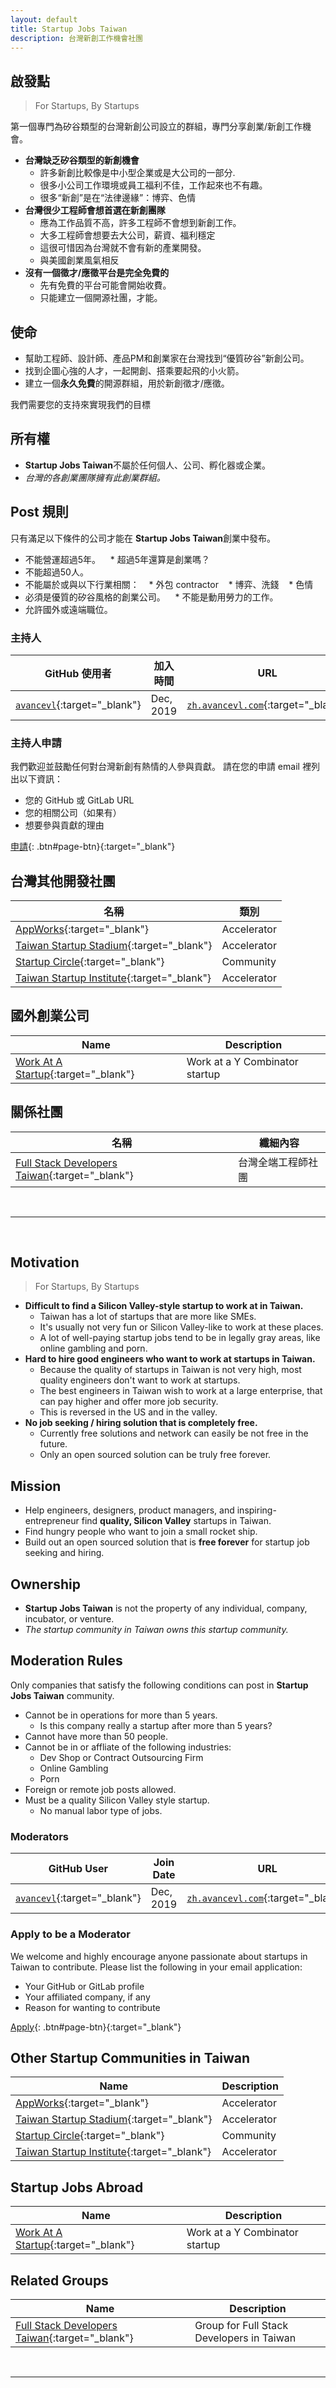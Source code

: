 ```yaml
---
layout: default
title: Startup Jobs Taiwan
description: 台灣新創工作機會社團
---
```


## 啟發點

>For Startups, By Startups

第一個專門為矽谷類型的台灣新創公司設立的群組，專門分享創業/新創工作機會。

* **台灣缺乏矽谷類型的新創機會**
  * 許多新創比較像是中小型企業或是大公司的一部分. 
  * 很多小公司工作環境或員工福利不佳，工作起來也不有趣。
  * 很多“新創”是在“法律邊緣”：博弈、色情
* **台灣很少工程師會想首選在新創團隊**
  * 應為工作品質不高，許多工程師不會想到新創工作。
  * 大多工程師會想要去大公司，薪資、福利穩定
  * 這很可惜因為台灣就不會有新的產業開發。
  * 與美國創業風氣相反
* **沒有一個徵才/應徵平台是完全免費的**
  * 先有免費的平台可能會開始收費。
  * 只能建立一個開源社團，才能。

## 使命

* 幫助工程師、設計師、產品PM和創業家在台灣找到“優質矽谷”新創公司。
* 找到企圖心強的人才，一起開創、搭乘要起飛的小火箭。
* 建立一個**永久免費**的開源群組，用於新創徵才/應徵。

我們需要您的支持來實現我們的目標

## 所有權

* **Startup Jobs Taiwan**不屬於任何個人、公司、孵化器或企業。
* _台灣的各創業團隊擁有此創業群組。_

## Post 規則

只有滿足以下條件的公司才能在 **Startup Jobs Taiwan**創業中發布。

* 不能營運超過5年。
   * 超過5年還算是創業嗎？
* 不能超過50人。
* 不能屬於或與以下行業相關：
   * 外包 contractor
   * 博弈、洗錢
   * 色情
* 必須是優質的矽谷風格的創業公司。
   * 不能是動用勞力的工作。
* 允許國外或遠端職位。

### 主持人

| GitHub 使用者 | 加入時間 | URL | 聯絡 |
| --- | --- | --- | --- |
| [`avancevl`](https://github.com/avancevl){:target="_blank"} | Dec, 2019 | [`zh.avancevl.com`](https://zh.avancevl.com){:target="_blank"} | [`hr@avancevl.com`](mailto:hr@avancevl.com) |

### 主持人申請

我們歡迎並鼓勵任何對台灣新創有熱情的人參與貢獻。
請在您的申請 email 裡列出以下資訊：

* 您的 GitHub 或 GitLab URL
* 您的相關公司（如果有）
* 想要參與貢獻的理由

[申請](mailto:stacktw@prontomail.com){: .btn#page-btn}{:target="_blank"}


## 台灣其他開發社團

| 名稱 | 類別 |
| --- | --- |
| [AppWorks](https://appworks.tw/){:target="_blank"} | Accelerator |
| [Taiwan Startup Stadium](https://www.startupstadium.tw){:target="_blank"} | Accelerator |
| [Startup Circle](http://startup-circle.com.tw/){:target="_blank"} | Community |
| [Taiwan Startup Institute](https://www.tsi.center/){:target="_blank"} | Accelerator |

## 國外創業公司

| Name | Description |
| --- | --- |
| [Work At A Startup](https://www.workatastartup.com/){:target="_blank"} | Work at a Y Combinator startup |

## 關係社團

| 名稱 | 纖細內容 |
| --- | --- |
| [Full Stack Developers Taiwan](https://stacktw.github.io/){:target="_blank"} | 台灣全端工程師社團 |

<br>

---

<br>

## Motivation

> For Startups, By Startups

* **Difficult to find a Silicon Valley-style startup to work at in Taiwan.**
  * Taiwan has a lot of startups that are more like SMEs. 
  * It's usually not very fun or Silicon Valley-like to work at these places.
  * A lot of well-paying startup jobs tend to be in legally gray areas, like online gambling and porn.
* **Hard to hire good engineers who want to work at startups in Taiwan.**
  * Because the quality of startups in Taiwan is not very high, most quality engineers don't want to work at startups.
  * The best engineers in Taiwan wish to work at a large enterprise, that can pay higher and offer more job security.
  * This is reversed in the US and in the valley.
* **No job seeking / hiring solution that is completely free.**
  * Currently free solutions and network can easily be not free in the future.
  * Only an open sourced solution can be truly free forever.

## Mission

* Help engineers, designers, product managers, and inspiring-entrepreneur find **quality, Silicon Valley** startups in Taiwan.
* Find hungry people who want to join a small rocket ship.
* Build out an open sourced solution that is **free forever** for startup job seeking and hiring.

## Ownership

* **Startup Jobs Taiwan** is not the property of any individual, company, incubator, or venture.
* _The startup community in Taiwan owns this startup community._

## Moderation Rules

Only companies that satisfy the following conditions can post in **Startup Jobs Taiwan** community.

* Cannot be in operations for more than 5 years.
  * Is this company really a startup after more than 5 years?
* Cannot have more than 50 people.
* Cannot be in or affliate of the following industries:
  * Dev Shop or Contract Outsourcing Firm
  * Online Gambling
  * Porn
* Foreign or remote job posts allowed.
* Must be a quality Silicon Valley style startup.
  * No manual labor type of jobs.

### Moderators

| GitHub User | Join Date | URL | Contact |
| --- | --- | --- | --- |
| [`avancevl`](https://github.com/avancevl){:target="_blank"} | Dec, 2019 | [`zh.avancevl.com`](https://zh.avancevl.com){:target="_blank"} | [`hr@avancevl.com`](mailto:hr@avancevl.com) |

### Apply to be a Moderator

We welcome and highly encourage anyone passionate about startups in Taiwan to contribute. Please list the following in your email application:

* Your GitHub or GitLab profile
* Your affiliated company, if any
* Reason for wanting to contribute

[Apply](mailto:stacktw@prontomail.com){: .btn#page-btn}{:target="_blank"}


## Other Startup Communities in Taiwan

| Name | Description |
| --- | --- |
| [AppWorks](https://appworks.tw/){:target="_blank"} | Accelerator |
| [Taiwan Startup Stadium](https://www.startupstadium.tw){:target="_blank"} | Accelerator |
| [Startup Circle](http://startup-circle.com.tw/){:target="_blank"} | Community |
| [Taiwan Startup Institute](https://www.tsi.center/){:target="_blank"} | Accelerator |

## Startup Jobs Abroad

| Name | Description |
| --- | --- |
| [Work At A Startup](https://www.workatastartup.com/){:target="_blank"} | Work at a Y Combinator startup |

## Related Groups

| Name | Description |
| --- | --- |
| [Full Stack Developers Taiwan](https://stacktw.github.io/){:target="_blank"} | Group for Full Stack Developers in Taiwan |

<br>

---

<br>